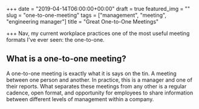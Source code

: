 +++
date = "2019-04-14T06:00:00+00:00"
draft = true
featured_img = ""
slug = "one-to-one-meeting"
tags = ["management", "meeting", "engineering manager"]
title = "Great One-to-One Meetings"

+++
Nav, my current workplace practices one of the most useful meeting formats I've ever seen: the one-to-one. 

## What is a one-to-one meeting?

A one-to-one meeting is exactly what it is says on the tin. A meeting between one person and another. In practice, this is a manager and one of their reports. What separates these meetings from any other is a regular cadence, open format, and opportunity for employees to share information between different levels of  management within a company.